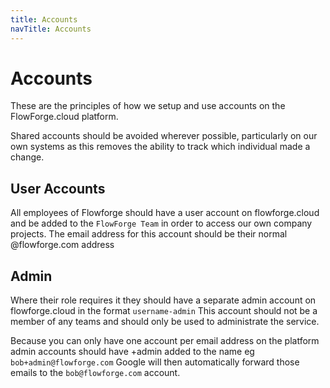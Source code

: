 ```yaml
---
title: Accounts
navTitle: Accounts
---
```


# Accounts

These are the principles of how we setup and use accounts on the FlowForge.cloud platform.

Shared accounts should be avoided wherever possible, particularly on our own systems as this removes the ability to track which individual made a change.

## User Accounts

All employees of Flowforge should have a user account on flowforge.cloud and be added to the `FlowForge Team` in order to access our own company projects.
The email address for this account should be their normal @flowforge.com address

## Admin

Where their role requires it they should have a separate admin account on flowforge.cloud in the format `username-admin` This account should not be a member of any teams and should only be used to administrate the service.

Because you can only have one account per email address on the platform admin accounts should have +admin added to the name eg `bob+admin@flowforge.com` Google will then automatically forward those emails to the `bob@flowforge.com` account.

